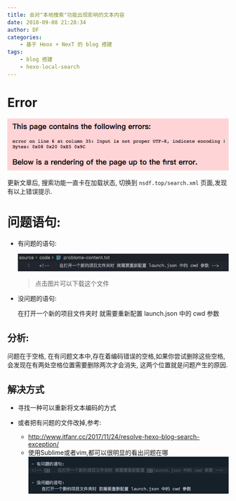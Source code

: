 ```yaml
---
title: 会对"本地搜索"功能出现影响的文本内容
date: 2018-09-08 21:28:34
author: DF
categories:
    - 基于 Heox + NexT 的 blog 搭建
tags:
    - blog 搭建
    - hexo-local-search
---
```

# Error
![](/images/post/sick-file-error.png)

更新文章后, 搜索功能一直卡在加载状态, 切换到 `nsdf.top/search.xml` 页面,发现有以上错误提示.

<!-- more -->
# 问题语句:

- 有问题的语句:

    [![放在这个文件里了, 点击可以下载](/images/post/problem-file-view.png)](/code/problem-content.txt)
    > 点击图片可以下载这个文件

- 没问题的语句:

    在打开一个新的项目文件夹时 就需要重新配置 launch.json 中的 cwd 参数

## 分析:
问题在于空格, 在有问题文本中,存在着编码错误的空格,如果你尝试删除这些空格,会发现在有两处空格位置需要删除两次才会消失, 这两个位置就是问题产生的原因.

## 解决方式
- 寻找一种可以重新将文本编码的方式

- 或者把有问题的文件改掉,参考:
    - http://www.itfanr.cc/2017/11/24/resolve-hexo-blog-search-exception/
    - 使用Sublime或者vim,都可以很明显的看出问题在哪
    ![](/images/post/sick-file.png)

